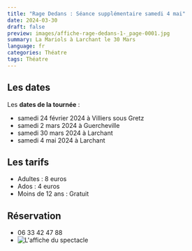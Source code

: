 ```yaml
---
title: "Rage Dedans : Séance supplémentaire samedi 4 mai"
date: 2024-03-30
draft: false
preview: images/affiche-rage-dedans-1-_page-0001.jpg
summary: La Mariols à Larchant le 30 Mars
language: fr
categories: Théatre
tags: Théatre
---
```

## Les dates

Les **dates de la tournée** :

* samedi 24 février 2024 à Villiers sous Gretz
* samedi 2 mars 2024 à Guercheville
* samedi 30 mars 2024 à Larchant
* samedi 4 mai 2024 à Larchant

## Les tarifs

* Adultes : 8 euros
* Ados : 4 euros
* Moins de 12 ans : Gratuit

## Réservation

* 06 33 42 47 88
* ![](https://larchantanimation.fr/images/affiche-rage-dedans-1-_page-0001_hueb07afbaaa0b667ebccb16782afa28e9_1069210_500x0_resize_q90_h2_box.webp "L'affiche du spectacle")
